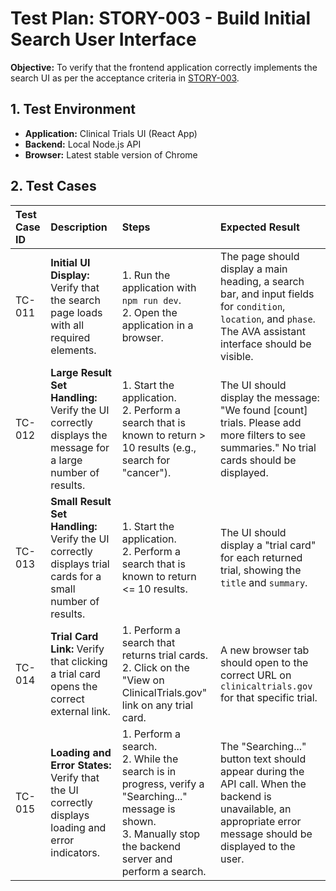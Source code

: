 # Test Plan: STORY-003 - Build Initial Search User Interface

**Objective:** To verify that the frontend application correctly implements the search UI as per the acceptance criteria in [STORY-003](docs/stories/story-003-search-ui.md).

## 1. Test Environment

-   **Application:** Clinical Trials UI (React App)
-   **Backend:** Local Node.js API
-   **Browser:** Latest stable version of Chrome

## 2. Test Cases

| Test Case ID | Description                                                                 | Steps                                                                                                                                                           | Expected Result                                                                                                                                                           |
| :----------- | :-------------------------------------------------------------------------- | :-------------------------------------------------------------------------------------------------------------------------------------------------------------- | :------------------------------------------------------------------------------------------------------------------------------------------------------------------------ |
| TC-011       | **Initial UI Display:** Verify that the search page loads with all required elements. | 1. Run the application with `npm run dev`.<br>2. Open the application in a browser. | The page should display a main heading, a search bar, and input fields for `condition`, `location`, and `phase`. The AVA assistant interface should be visible. |
| TC-012       | **Large Result Set Handling:** Verify the UI correctly displays the message for a large number of results. | 1. Start the application.<br>2. Perform a search that is known to return > 10 results (e.g., search for "cancer"). | The UI should display the message: "We found [count] trials. Please add more filters to see summaries." No trial cards should be displayed. |
| TC-013       | **Small Result Set Handling:** Verify the UI correctly displays trial cards for a small number of results. | 1. Start the application.<br>2. Perform a search that is known to return <= 10 results. | The UI should display a "trial card" for each returned trial, showing the `title` and `summary`. |
| TC-014       | **Trial Card Link:** Verify that clicking a trial card opens the correct external link. | 1. Perform a search that returns trial cards.<br>2. Click on the "View on ClinicalTrials.gov" link on any trial card. | A new browser tab should open to the correct URL on `clinicaltrials.gov` for that specific trial. |
| TC-015       | **Loading and Error States:** Verify that the UI correctly displays loading and error indicators. | 1. Perform a search.<br>2. While the search is in progress, verify a "Searching..." message is shown.<br>3. Manually stop the backend server and perform a search. | The "Searching..." button text should appear during the API call. When the backend is unavailable, an appropriate error message should be displayed to the user. |

